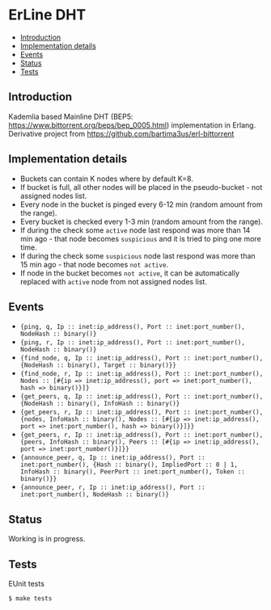 ErLine DHT
=====

- [Introduction](#introduction)
- [Implementation details](#implementation_details)
- [Events](#events)
- [Status](#status)
- [Tests](#tests)

## <a name="introduction">Introduction</a> ##

Kademlia based Mainline DHT (BEP5: https://www.bittorrent.org/beps/bep_0005.html) implementation in Erlang.<br/>
Derivative project from https://github.com/bartima3us/erl-bittorrent

## <a name="implementation_details">Implementation details</a> ##

* Buckets can contain K nodes where by default K=8.
* If bucket is full, all other nodes will be placed in the pseudo-bucket - not assigned nodes list.
* Every node in the bucket is pinged every 6-12 min (random amount from the range).
* Every bucket is checked every 1-3 min (random amount from the range).
* If during the check some `active` node last respond was more than 14 min ago - that node becomes `suspicious` and it is tried to ping one more time.
* If during the check some `suspicious` node last respond was more than 15 min ago - that node becomes `not active`.
* If node in the bucket becomes `not active`, it can be automatically replaced with `active` node from not assigned nodes list.

## <a name="events">Events</a> ##

* ```{ping, q, Ip :: inet:ip_address(), Port :: inet:port_number(), NodeHash :: binary()}```
* ```{ping, r, Ip :: inet:ip_address(), Port :: inet:port_number(), NodeHash :: binary()}```
* ```{find_node, q, Ip :: inet:ip_address(), Port :: inet:port_number(), {NodeHash :: binary(), Target :: binary()}}```
* ```{find_node, r, Ip :: inet:ip_address(), Port :: inet:port_number(), Nodes :: [#{ip => inet:ip_address(), port => inet:port_number(), hash => binary()}]}```
* ```{get_peers, q, Ip :: inet:ip_address(), Port :: inet:port_number(), {NodeHash :: binary(), InfoHash :: binary()}```
* ```{get_peers, r, Ip :: inet:ip_address(), Port :: inet:port_number(), {nodes, InfoHash :: binary(), Nodes :: [#{ip => inet:ip_address(), port => inet:port_number(), hash => binary()}]}}```
* ```{get_peers, r, Ip :: inet:ip_address(), Port :: inet:port_number(), {peers, InfoHash :: binary(), Peers :: [#{ip => inet:ip_address(), port => inet:port_number()}]}}```
* ```{announce_peer, q, Ip :: inet:ip_address(), Port :: inet:port_number(), {Hash :: binary(), ImpliedPort :: 0 | 1, InfoHash :: binary(), PeerPort :: inet:port_number(), Token :: binary()}}```
* ```{announce_peer, r, Ip :: inet:ip_address(), Port :: inet:port_number(), NodeHash :: binary()}```

## <a name="status">Status</a> ##

Working is in progress.

## <a name="tests">Tests</a> ##

EUnit tests
```
$ make tests
```